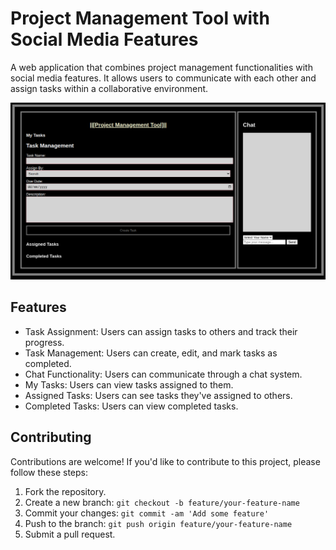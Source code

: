 # Project Management Tool with Social Media Features

A web application that combines project management functionalities with social media features. It allows users to communicate with each other and assign tasks within a collaborative environment.

![Screenshot](https://github.com/IIKirito-kunII/Bharat-Intern/blob/dc483bff7b450f37acb16e8238d66a310bb7ba58/%5B%20Project%20Management%20Tool%20%5D/Screenshot%20from%202023-08-30%2000-21-04.png)

## Features

- Task Assignment: Users can assign tasks to others and track their progress.
- Task Management: Users can create, edit, and mark tasks as completed.
- Chat Functionality: Users can communicate through a chat system.
- My Tasks: Users can view tasks assigned to them.
- Assigned Tasks: Users can see tasks they've assigned to others.
- Completed Tasks: Users can view completed tasks.

## Contributing

Contributions are welcome! If you'd like to contribute to this project, please follow these steps:

1. Fork the repository.
2. Create a new branch: `git checkout -b feature/your-feature-name`
3. Commit your changes: `git commit -am 'Add some feature'`
4. Push to the branch: `git push origin feature/your-feature-name`
5. Submit a pull request.
